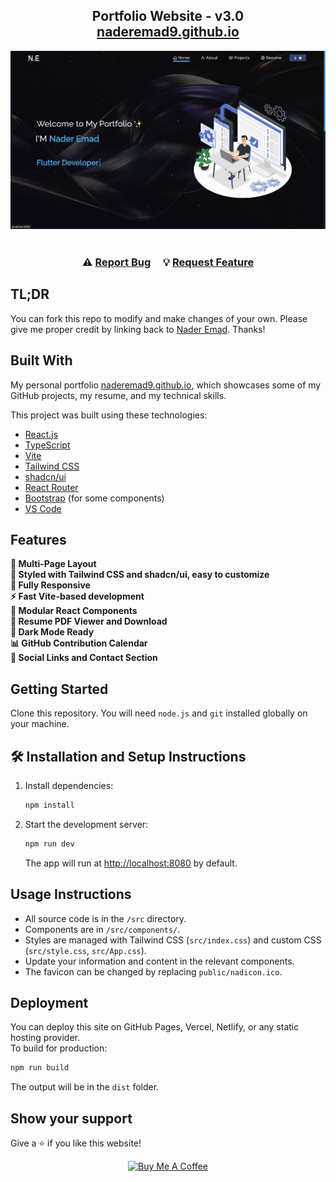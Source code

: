 <h2 align="center">
  Portfolio Website - v3.0<br/>
  <a href="https://naderemad9.github.io" target="_blank">naderemad9.github.io</a>
</h2>
<div align="center">
  <img alt="Demo" src="./Images/readme-img1.png" />
</div>

<br/>

<h3 align="center">
    ⚠️
    <a href="https://github.com/NaderEmad9/naderemad9.github.io/issues">Report Bug</a> &nbsp; &nbsp;
    💡
    <a href="https://github.com/NaderEmad9/naderemad9.github.io/issues">Request Feature</a>
</h3>

## TL;DR

You can fork this repo to modify and make changes of your own. Please give me proper credit by linking back to [Nader Emad](https://github.com/NaderEmad9). Thanks!

## Built With

My personal portfolio <a href="https://naderemad9.github.io" target="_blank">naderemad9.github.io</a>, which showcases some of my GitHub projects, my resume, and my technical skills.

This project was built using these technologies:

- [React.js](https://react.dev/)
- [TypeScript](https://www.typescriptlang.org/)
- [Vite](https://vitejs.dev/)
- [Tailwind CSS](https://tailwindcss.com/)
- [shadcn/ui](https://ui.shadcn.com/)
- [React Router](https://reactrouter.com/)
- [Bootstrap](https://getbootstrap.com/) (for some components)
- [VS Code](https://code.visualstudio.com/)

## Features

**📖 Multi-Page Layout**  
**🎨 Styled with Tailwind CSS and shadcn/ui, easy to customize**  
**📱 Fully Responsive**  
**⚡ Fast Vite-based development**  
**🧩 Modular React Components**  
**📝 Resume PDF Viewer and Download**  
**🌙 Dark Mode Ready**  
**📊 GitHub Contribution Calendar**  
**🔗 Social Links and Contact Section**

## Getting Started

Clone this repository. You will need `node.js` and `git` installed globally on your machine.

## 🛠 Installation and Setup Instructions

1. Install dependencies:  
   ```sh
   npm install
   ```
2. Start the development server:  
   ```sh
   npm run dev
   ```
   The app will run at [http://localhost:8080](http://localhost:8080) by default.

## Usage Instructions

- All source code is in the `/src` directory.
- Components are in `/src/components/`.
- Styles are managed with Tailwind CSS (`src/index.css`) and custom CSS (`src/style.css`, `src/App.css`).
- Update your information and content in the relevant components.
- The favicon can be changed by replacing `public/nadicon.ico`.

## Deployment

You can deploy this site on GitHub Pages, Vercel, Netlify, or any static hosting provider.  
To build for production:
```sh
npm run build
```
The output will be in the `dist` folder.

## Show your support

Give a ⭐ if you like this website!

<div align="center">
  <a href="https://buymeacoffee.com/NaderEmad" target="_blank">
    <img src="https://cdn.buymeacoffee.com/buttons/v2/default-violet.png" 
         alt="Buy Me A Coffee" height="60px" width="217px">
  </a>
</div>
